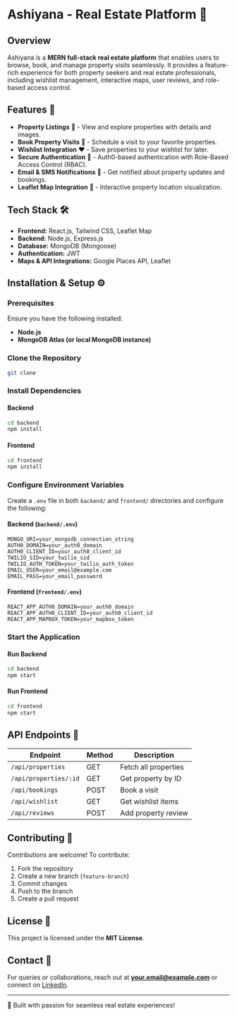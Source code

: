 # Ashiyana - Real Estate Platform 🏡

## Overview
Ashiyana is a **MERN full-stack real estate platform** that enables users to browse, book, and manage property visits seamlessly. It provides a feature-rich experience for both property seekers and real estate professionals, including wishlist management, interactive maps, user reviews, and role-based access control.

## Features 🚀
- **Property Listings** 📌 - View and explore properties with details and images.
- **Book Property Visits** 📅 - Schedule a visit to your favorite properties.
- **Wishlist Integration** ❤️ - Save properties to your wishlist for later.
- **Secure Authentication** 🔐 - Auth0-based authentication with Role-Based Access Control (RBAC).
- **Email & SMS Notifications** 📩 - Get notified about property updates and bookings.
- **Leaflet Map Integration** 📍 - Interactive property location visualization.

## Tech Stack 🛠️
- **Frontend:** React.js, Tailwind CSS, Leaflet Map
- **Backend:** Node.js, Express.js
- **Database:** MongoDB (Mongoose)
- **Authentication:** JWT
- **Maps & API Integrations:** Google Places API, Leaflet

## Installation & Setup ⚙️
### Prerequisites
Ensure you have the following installed:
- **Node.js**
- **MongoDB Atlas (or local MongoDB instance)**

### Clone the Repository
```sh
git clone 
```

### Install Dependencies
#### Backend
```sh
cd backend
npm install
```
#### Frontend
```sh
cd frontend
npm install
```

### Configure Environment Variables
Create a `.env` file in both `backend/` and `frontend/` directories and configure the following:
#### Backend (`backend/.env`)
```
MONGO_URI=your_mongodb_connection_string
AUTH0_DOMAIN=your_auth0_domain
AUTH0_CLIENT_ID=your_auth0_client_id
TWILIO_SID=your_twilio_sid
TWILIO_AUTH_TOKEN=your_twilio_auth_token
EMAIL_USER=your_email@example.com
EMAIL_PASS=your_email_password
```
#### Frontend (`frontend/.env`)
```
REACT_APP_AUTH0_DOMAIN=your_auth0_domain
REACT_APP_AUTH0_CLIENT_ID=your_auth0_client_id
REACT_APP_MAPBOX_TOKEN=your_mapbox_token
```

### Start the Application
#### Run Backend
```sh
cd backend
npm start
```
#### Run Frontend
```sh
cd frontend
npm start
```

## API Endpoints 📡
| Endpoint | Method | Description |
|----------|--------|-------------|
| `/api/properties` | GET | Fetch all properties |
| `/api/properties/:id` | GET | Get property by ID |
| `/api/bookings` | POST | Book a visit |
| `/api/wishlist` | GET | Get wishlist items |
| `/api/reviews` | POST | Add property review |

## Contributing 🤝
Contributions are welcome! To contribute:
1. Fork the repository
2. Create a new branch (`feature-branch`)
3. Commit changes
4. Push to the branch
5. Create a pull request

## License 📜
This project is licensed under the **MIT License**.

## Contact 📧
For queries or collaborations, reach out at **your.email@example.com** or connect on [LinkedIn](https://linkedin.com/in/yourprofile).

---
💙 Built with passion for seamless real estate experiences!
